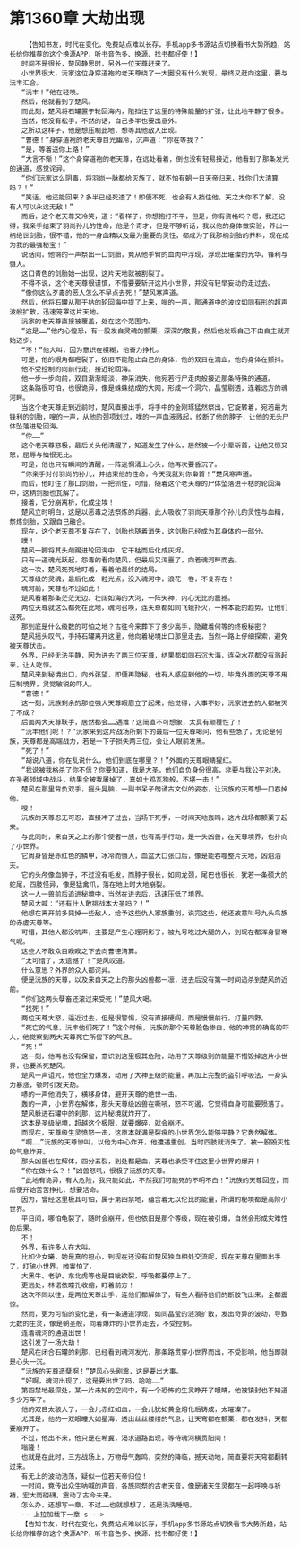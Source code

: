 # 第1360章 大劫出现
        【告知书友，时代在变化，免费站点难以长存，手机app多书源站点切换看书大势所趋，站长给你推荐的这个换源APP，听书音色多、换源、找书都好使！】
       时间不是很长，楚风静思时，另外一位天尊赶来了。
       小世界很大，沅家这位身穿道袍的老天尊绕了一大圈没有什么发现，最终又赶向这里，要与沅丰汇合。
       “沅丰！”他在轻唤。
       然后，他就看到了楚风。
       而此刻，楚风将石罐置于轮回海内，阻挡住了这里的特殊能量的扩张，让此地平静了很多。
       当然，他没有松手，不然的话，自己多半也要出意外。
       之所以这样子，他是想压制此地，想等其他敌人出现。
       “曹德！”身穿道袍的老天尊目光幽冷，沉声道：“你在等我？”
       “是，等着送你上路！”
       “大言不惭！”这个身穿道袍的老天尊，在远处看着，倒也没有轻易接近，他看到了那条发光的通道，感觉诧异。
       “你们沅家这么阴毒，将羽尚一脉都给灭族了，就不怕有朝一日天帝归来，找你们大清算吗？！”
       “笑话，他还能回来？多半已经死透了！即便不死，也会有人挡住他，天之大你不了解，没有人可以永远无敌！”
       而后，这个老天尊又冷笑，道：“看样子，你想抱打不平，但是，你有资格吗？嗯，我还记得，我亲手结束了羽尚孙儿的性命，他是个奇才，但是不够听话，我以他的身体做实验，养出一柄绝世剑胎，很不错，他的一身血精以及最为重要的灵性，都成为了我那柄剑胎的养料，现在成为我的最强秘宝！”
       说话间，他锵的一声祭出一口剑胎，竟从他手臂的血肉中浮现，浮现出璀璨的光华，锋利与慑人。
       这口青色的剑胎始一出现，这片天地就被割裂了。
       不得不说，这个老天尊很谨慎，不惜要要斩开这片小世界，并没有轻举妄动的走过去。
       “像你这么歹毒的恶人怎么不早点去死！”楚风寒声道。
       然后，他将石罐从那干枯的轮回海中提了上来，嗡的一声，那通道中的波纹如同有形的超声波般扩散，迅速笼罩这片天地。
       沅家的老天尊直接被覆盖，处在这个范围内。
       “这是……”他内心惶恐，有一股发自灵魂的颤栗，深深的敬畏，然后他发现自己不由自主就开始迈步。
       “不！”他大叫，因为意识在模糊，他奋力挣扎。
       可是，他的眼角都瞪裂了，依旧不能阻止自己的身体，他的双目在滴血，他的身体在颤抖。
       他不受控制的向前行走，接近轮回海。
       他一步一步向前，双目渐渐暗淡，神采消失，他宛若行尸走肉般接近那条特殊的通道。
       这条路很可怕，也很诡异，像是蛛蛛结成的大网，形成一个洞穴，晶莹剔透，连着远方的魂河畔。
       当这个老天尊走到近前时，楚风直接出手，将手中的金刚琢猛然祭出，它旋转着，宛若最为锋利的剑胎，嗖的一声，从他的颈项划过，噗的一声血液溅起，绞断了他的脖子，让他的无头尸体坠落进轮回海。
       “你……”
       这个老天尊怒极，最后关头他清醒了，知道发生了什么，居然被一个小辈斩首，让他又惊又怒，屈辱与恼恨无比。
       可是，他也只有瞬间的清醒，一阵迷惘涌上心头，他再次要昏沉了。
       “你亲手对付羽尚的孙儿，并结束他的性命，今天我就对你枭首！”楚风寒声道。
       而后，他盯住了那口剑胎，一把抓住，可惜，随着这个老天尊的尸体坠落进干枯的轮回海中，这柄剑胎也瓦解了。
       接着，它分崩离析，化成尘埃！
       楚风立时明白，这是以恶毒之法祭炼的兵器，此人吸收了羽尚天尊那个孙儿的灵性与血精，祭炼剑胎，又跟自己融合。
       现在，这个老天尊不复存在了，剑胎也随着消失，这剑胎已经成为其身体的一部分。
       噗！
       楚风一脚将其头颅踢进轮回海中，它干枯而后化成灰烬。
       只有一道魂光跃起，怨毒的看向楚风，但最后又浑噩了，向着魂河畔而去。
       这一次，楚风死死地盯着，看着他最终的结局。
       天尊级的灵魂，最后化成一粒光点，没入魂河中，浪花一卷，不复存在！
       魂河前，天尊也不过如此！
       楚风看着那条茫茫无边、壮阔如海的大河，一阵失神，内心无比的震撼。
       两位天尊就这么都死在此地，魂河召唤，连天尊都如同飞蛾扑火，一种本能的趋势，让他们送死。
       那到底是什么级数的可怕之地？古往今来葬下了多少高手，隐藏着何等的终极秘密？
       楚风摇头叹气，手持石罐离开这里，他向着秘境出口那里走去，当然一路上仔细探索，避免被天尊伏击。
       外界，已经无法平静，因为进去了两三位天尊，结果都如同石沉大海，连朵水花都没有溅起来，让人吃惊。
       楚风来到秘境出口，向外张望，即便再隐秘，也有人感应到他的一切，毕竟外面的天尊不用压制境界，灵觉敏锐的吓人。
       “曹德！”
       这一刻，沅族剩余的那位强大天尊眼眉立了起来，他觉得，大事不妙，沅家进去的人都被灭了不成？
       后面两大天尊联手，居然都会……遇难？这简直不可想象，太具有颠覆性了！
       “沅丰他们呢！？”沅家来到这片战场所剩下的最后一位天尊喝问，他有些急了，无论是何族，天尊都是高端战力，若是一下子损失两三位，会让人眼前发黑。
       “死了！”
       “胡说八道，你在乱说什么，他们到底在哪里？！”外面的天尊眼睛猩红。
       “我说被我格杀了你不信？你要知道，我是大圣，他们自负身份很高，非要与我公平对决，在圣者领域中战斗，结果全被我屠掉了，真如土鸡瓦狗般，不堪一击！”
       楚风在那里背负双手，摇头晃脑，一副书呆子朗诵古文似的姿态，让沅族的天尊想一口吞掉他。
       嗖！
       沅族的天尊忍无可忍，直接冲了过去，当场下死手，一时间天地轰鸣，这片战场都颤栗了起来。
       与此同时，来自天之上的那个使者一族，也有高手行动，是一头凶兽，在天尊境界，也扑向了小世界。
       它周身皆是赤红色的鳞甲，冰冷而慑人，血盆大口张口后，像是能吞噬整片天地，凶焰滔天。
       它的头颅像血狮子，不过没有毛发，而脖子很长，如同龙颈，尾巴也很长，犹若一条硕大的蛇尾，四肢怪异，像是猛禽爪，落在地上时大地崩裂。
       这一人一兽前后追进秘境中，当然在进去后，迅速压低了境界。
       楚风大喊：“还有什人敢挑战本大圣吗？！”
       他想在离开前多毙掉一些敌人，给予这些仇人家族重创，说完这些，他还故意叫号九头鸟族的赤虚天尊等。
       可惜，其他人都没吭声，主要是产生心理阴影了，被九号吃过大腿的人，到现在都浑身冒寒气呢。
       这些人不敢众目睽睽之下去向曹德清算。
       “太可惜了，太遗憾了！”楚风叹道。
       什么意思？外界的众人都诧异。
       便是沅族的天尊，以及来自天之上的那头凶兽都一凛，进去后没有第一时间追杀到楚风的近前。
       “你们这两头孽畜还滚过来受死！”楚风大喝。
       “找死！”
       两位天尊大怒，逼近过去，但是很警惕，没有直接硬闯，而是慢慢前行，打量四野。
       “死亡的气息，沅丰他们死了！”这个时候，沅族的那个天尊脸色惨白，他的神觉的确高的吓人，他觉察到两大天尊死亡所留下的气息。
       “死！”
       这一刻，他再也没有保留，意识到这里极其危险，动用了天尊级别的能量不惜毁掉这片小世界，也要杀死楚风。
       楚风一声诅咒，他也全力爆发，动用了大神王级的能量，再加上完整的盗引呼吸法，一身实力暴涨，顿时引发天劫。
       哧的一声他消失了，横移身体，避开天尊的绝世一击。
       轰的一声，小世界在解体，那头天尊级凶兽在嘶吼，怒不可遏，它觉得自身可能要殒落了。
       楚风躲进石罐中的刹那，这片秘境就炸开了。
       这本是圣级秘境，超越这个极限，就要爆碎，就会崩坏。
       而现在，天尊级生灵愤怒一击，这原本就满是裂痕的小世界怎么能够平静？它轰然解体。
       “啊……”沅族的天尊惨叫，以他为中心炸开，他遭遇重创，当时四肢就消失了，被一股毁灭性的气息炸开。
       那头凶兽也在解体，四分五裂，到处都是血，天尊也承受不住这里小世界的爆开！
       “你在做什么？！”凶兽怒吼，恨极了沅族的天尊。
       “此地有诡异，有大危险，我只能如此，不然我们可能死的不明不白！”沅族的天尊回应，而后便开始苦苦挣扎，想要活命。
       因为，曾经这里极其可怕，属于第四禁地，蕴含着无以伦比的能量，所谓的秘境都是高阶小世界。
       平日间，哪怕龟裂了，随时会崩开，但也依旧是那个等级，现在被引爆，自然会形成灾难性的后果。
       不！
       外界，有许多人在大叫。
       比如少女曦，她是真的担心，到现在还没有和楚风独自相处交流呢，现在天尊在里面出手了，打破小世界，她害怕了。
       大黑牛、老驴、东北虎等也是目眦欲裂，呼吸都要停止了。
       更远处，林诺依瞳孔收缩，盯着前方！
       这次不同以往，是两位天尊出手，连他们都解体了，有些人看待他们的断肢飞出来，全都震惊。
       然而，更为可怕的变化是，有一条通道浮现，如同晶莹的涟漪扩散，发出奇异的波动，导致无数的生灵，像是朝圣般，向着爆炸的小世界走去，不受控制。
       连着魂河的通道出世！
       这引发了一场大劫！
       楚风在闭合石罐的刹那，已经看到魂河发光，那条路贯穿小世界而出，不受影响，他当即就是心头一沉。
       “沅族的天尊造孽啊！”楚风心头剧震，这是要出大事。
       “好啊，魂河出现了，这是要出世了吗，哈哈……”
       第四禁地最深处，某一片未知的空间中，有一个恐怖的生灵睁开了眼睛，他被镇封也不知道多少万年了。
       他的双目太骇人了，一会儿赤红如血，一会儿犹如黄金熔化后铸成，太璀璨了。
       尤其是，他的一双眼瞳大如星海，透出丝丝缕缕的气息，让天穹都在颤栗，都在发抖，天都要崩开了。
       不过，他出不来，他只是在希冀，渴求道路出现，等待魂河横贯阳间！
       嗡隆！
       也就是在此时，三方战场上，万物母气轰鸣，突然的降临，撼天动地，简直要将天穹都翻转过来。
       有无上的波动浩荡，疑似一位若天帝归位！
       一时间，竟传出众生呐喊的声音，各族同祭的古老天音，像是诸天生灵都在一起呼唤与祈祷，宏大而磅礴，震动了古今未来。
       怎么办，还想写一章，不过……也就想想了，还是洗洗睡吧。
       -- 上拉加载下一章 s -->
       【告知书友，时代在变化，免费站点难以长存，手机app多书源站点切换看书大势所趋，站长给你推荐的这个换源APP，听书音色多、换源、找书都好使！】